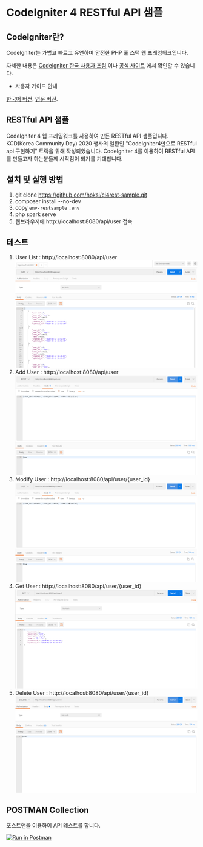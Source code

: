 # CodeIgniter 4 RESTful API 샘플

## CodeIgniter란?

CodeIgniter는 가볍고 빠르고 유연하며 안전한 PHP 풀 스택 웹 프레임워크입니다.

자세한 내용은 [Codeigniter 한국 사용자 포럼](https://www.cikorea.net/) 이나 [공식 사이트](http://codeigniter.com) 에서 확인할 수 있습니다.

* 사용자 가이드 안내

[한국어 버전](http://ci4doc.cikorea.net/). 
[영문 버전](https://codeigniter4.github.io/userguide/). 

## RESTful API 샘플

CodeIgniter 4 웹 프레임워크를 사용하여 만든 RESTful API 샘플입니다.
KCD(Korea Community Day) 2020 행사의 일환인 "CodeIgniter4만으로 RESTful api 구현하기" 트랙을 위해 작성되었습니다.
CodeIgniter 4를 이용하여 RESTful API를 만들고자 하는분들께 시작점이 되기를 기대합니다.



## 설치 및 실행 방법

1. git clone https://github.com/hoksi/ci4rest-sample.git
2. composer install --no-dev
3. copy `env-restsample` `.env`
4. php spark serve
5. 웹브라우저에 http://localhost:8080/api/user 접속

## 테스트

1. User List : http://localhost:8080/api/user
![get](./img/get.png)
2. Add User : http://localhost:8080/api/user
![post](./img/post.png)
3. Modify User : http://localhost:8080/api/user/{user_id}
![gputet](./img/put.png)
4. Get User : http://localhost:8080/api/user/{user_id}
![get2](./img/get2.png)
5. Delete User : http://localhost:8080/api/user/{user_id}
![del](./img/del.png)

## POSTMAN Collection

포스트맨을 이용하여 API 테스트를 합니다.

[![Run in Postman](https://run.pstmn.io/button.svg)](https://app.getpostman.com/run-collection/bf442a0ee000516b718a)


